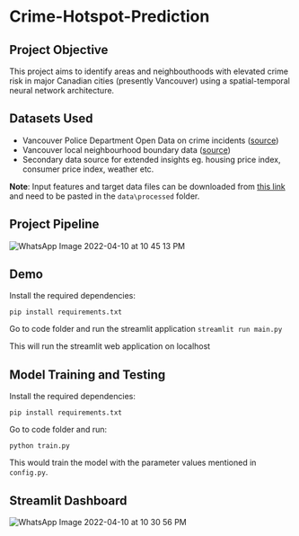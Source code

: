 # Crime-Hotspot-Prediction

## Project Objective
This project aims to identify areas and neighbouthoods with elevated crime risk in major Canadian cities (presently Vancouver) using a spatial-temporal neural network architecture. 

## Datasets Used
* Vancouver Police Department Open Data on crime incidents ([source](https://geodash.vpd.ca/opendata/))
* Vancouver local neighbourhood boundary data ([source](https://opendata.vancouver.ca/explore/dataset/local-area-boundary/information/?disjunctive.name&location=11,49.2474,-123.12402))
* Secondary data source for extended insights eg. housing price index, consumer price index, weather etc.

**Note**: Input features and target data files can be downloaded from [this link](https://drive.google.com/drive/folders/1n4d247P9sBAOvWwQL6S-VYkw63mQNSaO?usp=sharing) and need to be pasted in the `data\processed` folder.

## Project Pipeline
![WhatsApp Image 2022-04-10 at 10 45 13 PM](https://user-images.githubusercontent.com/25038038/162674753-05b25cb7-39c9-4588-a078-fb5bdf9a4373.jpeg)

## Demo

Install the required dependencies:

``` pip install requirements.txt ```

Go to code folder and run the streamlit application 
``` streamlit run main.py ```

This will run the streamlit web application on localhost


## Model Training and Testing

Install the required dependencies:

``` pip install requirements.txt ```

Go to code folder and run:

``` python train.py ```

This would train the model with the parameter values mentioned in `config.py`.


## Streamlit Dashboard
![WhatsApp Image 2022-04-10 at 10 30 56 PM](https://user-images.githubusercontent.com/26691915/162671625-5cc9d3a2-7ad4-4064-85bd-9859c03481a1.jpeg)

